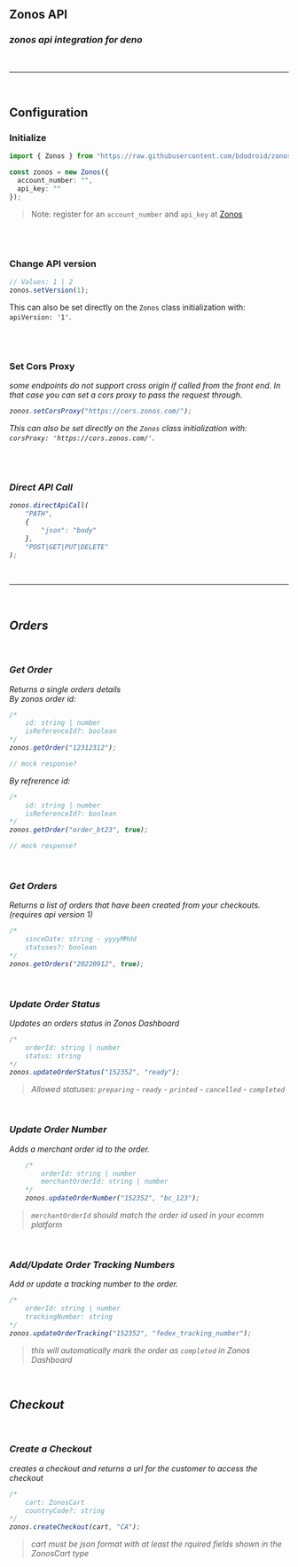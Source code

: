 ## Zonos API
### _zonos api integration for deno_  

<br>

---

<br>

## Configuration  

### Initialize
```typescript
import { Zonos } from "https://raw.githubusercontent.com/bdodroid/zonos-api-deno/main/mod.ts";

const zonos = new Zonos({
  account_number: "",
  api_key: ""
});
```
> Note: register for an `account_number` and `api_key` at [Zonos]

<br />
<br />

### Change API version
```typescript
// Values: 1 | 2
zonos.setVersion(1);
```  
This can also be set directly on the `Zonos` class initialization with: `apiVersion: '1'`.

<br />
<br />

### Set Cors Proxy 

<i> some endpoints do not support cross origin if called from the front end. In that case you can set a cors proxy to pass the request through.

```typescript
zonos.setCorsProxy("https://cors.zonos.com/");
```
This can also be set directly on the `Zonos` class initialization with: `corsProxy: 'https://cors.zonos.com/'`.

<br />
<br />

### Direct API Call  

```typescript
zonos.directApiCall(
    "PATH",
    { 
        "json": "body"
    },
    "POST|GET|PUT|DELETE"
);
```

<br>  

---

<br>


## Orders

<br>


### Get Order
Returns a single orders details  
By zonos order id:  

```typescript
/* 
    id: string | number
    isReferenceId?: boolean
*/
zonos.getOrder("12312312");

// mock response? 
```

By refrerence id:

```typescript
/* 
    id: string | number
    isReferenceId?: boolean
*/
zonos.getOrder("order_bt23", true);

// mock response? 
```

<br>


### Get Orders
Returns a list of orders that have been created from your checkouts.
(requires api version 1)
```typescript
/* 
    sinceDate: string - yyyyMMdd
    statuses?: boolean 
*/
zonos.getOrders("20220912", true);
```

<br>

### Update Order Status
Updates an orders status in Zonos Dashboard
```typescript
/* 
    orderId: string | number
    status: string 
*/
zonos.updateOrderStatus("152352", "ready");
```
> Allowed statuses: `preparing` - `ready` - `printed` - `cancelled` - `completed`

<br>

### Update Order Number
Adds a merchant order id to the order.

```typescript
    /*
        orderId: string | number 
        merchantOrderId: string | number
    */
    zonos.updateOrderNumber("152352", "bc_123");
 ```
> `merchantOrderId` should match the order id used in your ecomm platform

<br>

### Add/Update Order Tracking Numbers
Add or update a tracking number to the order.

```typescript
/*
    orderId: string | number
    trackingNumber: string
*/
zonos.updateOrderTracking("152352", "fedex_tracking_number");
```

> this will automatically mark the order as `completed` in Zonos Dashboard

<br>

## Checkout

<br>

### Create a Checkout
creates a checkout and returns a url for the customer to access the checkout
```typescript
/*
    cart: ZonosCart
    countryCode?: string
*/
zonos.createCheckout(cart, "CA");
```
> cart must be json format with at least the rquired fields shown in the ZonosCart type




[Zonos]: <https://account.zonos.com/register?referrer=deno_api>